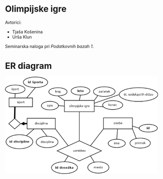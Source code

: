 # Olimpijske igre

Avtorici:
* Tjaša Košenina
* Urša Klun

Seminarska naloga pri *Podatkovnih bazah 1*.


# ER diagram

![ER diagram](ERdiagram.png)